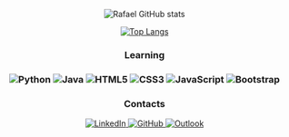 <section align="center">

![Rafael GitHub stats](https://github-readme-stats.vercel.app/api?username=rafael-gsousa&show_icons=true&theme=dracula)

[![Top Langs](https://github-readme-stats.vercel.app/api/top-langs/?username=rafael-gsousa)](https://github.com/rafael-gsousa/github-readme-stats)


<h3> Learning <h3>

![Python](https://img.shields.io/badge/python-3670A0?style=for-the-badge&logo=python&logoColor=ffdd54)
![Java](https://img.shields.io/badge/java-%23ED8B00.svg?style=for-the-badge&logo=java&logoColor=white)
![HTML5](https://img.shields.io/badge/html5-%23E34F26.svg?style=for-the-badge&logo=html5&logoColor=white)
![CSS3](https://img.shields.io/badge/css3-%231572B6.svg?style=for-the-badge&logo=css3&logoColor=white)
![JavaScript](https://img.shields.io/badge/javascript-%23323330.svg?style=for-the-badge&logo=javascript&logoColor=%23F7DF1E)
![Bootstrap](https://img.shields.io/badge/bootstrap-%23563D7C.svg?style=for-the-badge&logo=bootstrap&logoColor=white)

<h3 > Contacts </h3>

<a href="https://www.linkedin.com/in/rafael-galdino-7a4b0180/" target="_blank"> ![LinkedIn](https://img.shields.io/badge/LinkedIn-0077B5?style=for-the-badge&logo=linkedin&logoColor=white) </a> <a href="https://github.com/Rafael-GSousa" target="_blank"> ![GitHub](https://img.shields.io/badge/GitHub-100000?style=for-the-badge&logo=github&logoColor=white) </a> <a href="mailto:rafael.gsousa@outlook.com" target="_blank"> ![Outlook](https://img.shields.io/badge/-Outlook-blue?style=for-the-badge&logo=outlook&logoColor=white) </a>

</section>
